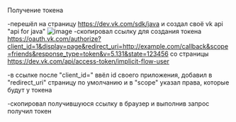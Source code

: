 Получение токена

-перешёл на страницу https://dev.vk.com/sdk/java и создал своё vk api "api for java"
![image](https://user-images.githubusercontent.com/114608473/200283322-253ff096-96c1-4bac-816a-b41297edf4c7.png)
-скопировал ссылку для создания токена https://oauth.vk.com/authorize?client_id=1&display=page&redirect_uri=http://example.com/callback&scope=friends&response_type=token&v=5.131&state=123456 
со страницы https://dev.vk.com/api/access-token/implicit-flow-user

-в ссылке после "client_id=" ввёл id своего приложения, добавил в "redirect_uri" страницу по умолчанию и в "scope" указал права, которые будут у токена

-скопировал получившуюся ссылку в браузер и выполнив запрос получил токен
